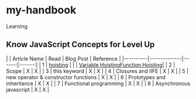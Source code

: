 # my-handbook
Learning
## Know JavaScript Concepts for Level Up

|  | Article Name   |      Read       |  Blog Post | Reference |
|----------|:-------------|:------:|:------:|
| 1 | [hoisting](https://bipon.me/the-concept-of-hoisting-in-javascript/) |  | | [Variable Hoisting](https://codeburst.io/javascript-demystified-variable-hoisting-c3c4d2e8fd40)[Function Hoisting](https://codeburst.io/javascript-demystified-02-function-hoisting-b83dcaeb265)|
| 2 | Scope | X | X |
| 3 | this keyword | X | X |
| 4 | Closures and IIFE | X | X |
| 5 | new operator & constructor functions | X | X |
| 6 | Prototypes and inheritance | X | X |
| 7 | Functional programming | X | X |
| 8 | Asynchronous javascript | X | X |
